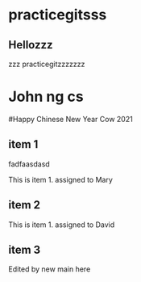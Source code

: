 # practicegitsss

## Hellozzz

zzz practicegitzzzzzzz

# John ng cs

#Happy Chinese New Year Cow 2021

## item 1

fadfaasdasd

This is item 1. assigned to Mary

## item 2

This is item 1. assigned to David

## item 3

Edited by new main here
